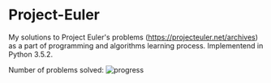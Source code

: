 # Project-Euler

My solutions to Project Euler's problems (https://projecteuler.net/archives) as a part of programming and algorithms learning process.
Implementend in Python 3.5.2. 

Number of problems solved:
![progress](https://projecteuler.net/profile/swizy1.png)


